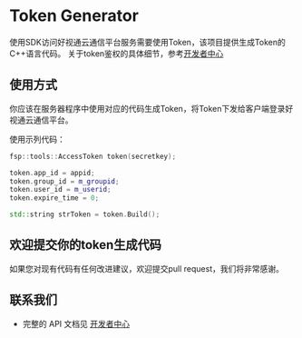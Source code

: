 # Token Generator

使用SDK访问好视通云通信平台服务需要使用Token，该项目提供生成Token的C++语言代码。
关于token鉴权的具体细节，参考[开发者中心](http://paas.hst.com/developer)

## 使用方式
你应该在服务器程序中使用对应的代码生成Token，将Token下发给客户端登录好视通云通信平台。

使用示列代码：

```c++
fsp::tools::AccessToken token(secretkey);

token.app_id = appid;
token.group_id = m_groupid;
token.user_id = m_userid;
token.expire_time = 0;

std::string strToken = token.Build();
```

## 欢迎提交你的token生成代码
如果您对现有代码有任何改进建议，欢迎提交pull request，我们将非常感谢。

## 联系我们

- 完整的 API 文档见 [开发者中心](http://paas.hst.com/developer)